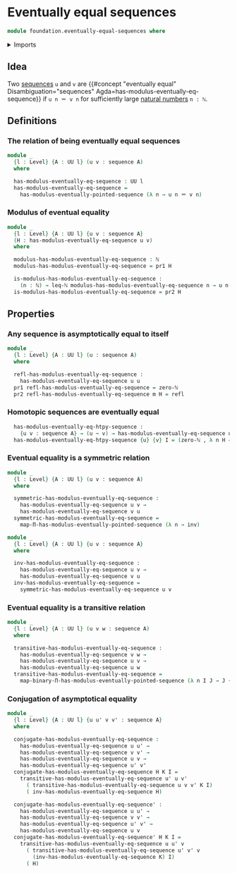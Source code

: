 # Eventually equal sequences

```agda
module foundation.eventually-equal-sequences where
```

<details><summary>Imports</summary>

```agda
open import elementary-number-theory.inequality-natural-numbers
open import elementary-number-theory.maximum-natural-numbers
open import elementary-number-theory.natural-numbers

open import foundation.dependent-pair-types
open import foundation.eventually-pointed-sequences-types
open import foundation.functoriality-dependent-pair-types
open import foundation.homotopies
open import foundation.identity-types
open import foundation.sequences
open import foundation.universe-levels

open import foundation-core.function-types
```

</details>

## Idea

Two [sequences](foundation.sequences.md) `u` and `v` are
{{#concept "eventually equal" Disambiguation="sequences" Agda=has-modulus-eventually-eq-sequence}}
if `u n ＝ v n` for sufficiently large
[natural numbers](elementary-number-theory.natural-numbers.md) `n : ℕ`.

## Definitions

### The relation of being eventually equal sequences

```agda
module _
  {l : Level} {A : UU l} (u v : sequence A)
  where

  has-modulus-eventually-eq-sequence : UU l
  has-modulus-eventually-eq-sequence =
    has-modulus-eventually-pointed-sequence (λ n → u n ＝ v n)
```

### Modulus of eventual equality

```agda
module _
  {l : Level} {A : UU l} {u v : sequence A}
  (H : has-modulus-eventually-eq-sequence u v)
  where

  modulus-has-modulus-eventually-eq-sequence : ℕ
  modulus-has-modulus-eventually-eq-sequence = pr1 H

  is-modulus-has-modulus-eventually-eq-sequence :
    (n : ℕ) → leq-ℕ modulus-has-modulus-eventually-eq-sequence n → u n ＝ v n
  is-modulus-has-modulus-eventually-eq-sequence = pr2 H
```

## Properties

### Any sequence is asymptotically equal to itself

```agda
module _
  {l : Level} {A : UU l} (u : sequence A)
  where

  refl-has-modulus-eventually-eq-sequence :
    has-modulus-eventually-eq-sequence u u
  pr1 refl-has-modulus-eventually-eq-sequence = zero-ℕ
  pr2 refl-has-modulus-eventually-eq-sequence m H = refl
```

### Homotopic sequences are eventually equal

```agda
  has-modulus-eventually-eq-htpy-sequence :
    {u v : sequence A} → (u ~ v) → has-modulus-eventually-eq-sequence u v
  has-modulus-eventually-eq-htpy-sequence {u} {v} I = (zero-ℕ , λ n H → I n)
```

### Eventual equality is a symmetric relation

```agda
module _
  {l : Level} {A : UU l} (u v : sequence A)
  where

  symmetric-has-modulus-eventually-eq-sequence :
    has-modulus-eventually-eq-sequence u v →
    has-modulus-eventually-eq-sequence v u
  symmetric-has-modulus-eventually-eq-sequence =
    map-Π-has-modulus-eventually-pointed-sequence (λ n → inv)

module _
  {l : Level} {A : UU l} {u v : sequence A}
  where

  inv-has-modulus-eventually-eq-sequence :
    has-modulus-eventually-eq-sequence u v →
    has-modulus-eventually-eq-sequence v u
  inv-has-modulus-eventually-eq-sequence =
    symmetric-has-modulus-eventually-eq-sequence u v
```

### Eventual equality is a transitive relation

```agda
module _
  {l : Level} {A : UU l} (u v w : sequence A)
  where

  transitive-has-modulus-eventually-eq-sequence :
    has-modulus-eventually-eq-sequence v w →
    has-modulus-eventually-eq-sequence u v →
    has-modulus-eventually-eq-sequence u w
  transitive-has-modulus-eventually-eq-sequence =
    map-binary-Π-has-modulus-eventually-pointed-sequence (λ n I J → J ∙ I)
```

### Conjugation of asymptotical equality

```agda
module _
  {l : Level} {A : UU l} {u u' v v' : sequence A}
  where

  conjugate-has-modulus-eventually-eq-sequence :
    has-modulus-eventually-eq-sequence u u' →
    has-modulus-eventually-eq-sequence v v' →
    has-modulus-eventually-eq-sequence u v →
    has-modulus-eventually-eq-sequence u' v'
  conjugate-has-modulus-eventually-eq-sequence H K I =
    transitive-has-modulus-eventually-eq-sequence u' u v'
      ( transitive-has-modulus-eventually-eq-sequence u v v' K I)
      ( inv-has-modulus-eventually-eq-sequence H)

  conjugate-has-modulus-eventually-eq-sequence' :
    has-modulus-eventually-eq-sequence u u' →
    has-modulus-eventually-eq-sequence v v' →
    has-modulus-eventually-eq-sequence u' v' →
    has-modulus-eventually-eq-sequence u v
  conjugate-has-modulus-eventually-eq-sequence' H K I =
    transitive-has-modulus-eventually-eq-sequence u u' v
      ( transitive-has-modulus-eventually-eq-sequence u' v' v
        (inv-has-modulus-eventually-eq-sequence K) I)
      ( H)
```

